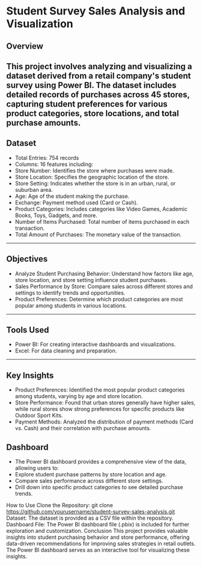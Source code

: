 # Student Survey Sales Analysis and Visualization
## Overview

This project involves analyzing and visualizing a dataset derived from a retail company's student survey using Power BI. The dataset includes detailed records of purchases across 45 stores, capturing student preferences for various product categories, store locations, and total purchase amounts.
---
## Dataset

- Total Entries: 754 records
- Columns: 16 features including:
- Store Number: Identifies the store where purchases were made.
- Store Location: Specifies the geographic location of the store.
- Store Setting: Indicates whether the store is in an urban, rural, or suburban area.
- Age: Age of the student making the purchase.
- Exchange: Payment method used (Card or Cash).
- Product Categories: Includes categories like Video Games, Academic Books, Toys, Gadgets, and more.
- Number of Items Purchased: Total number of items purchased in each transaction.
- Total Amount of Purchases: The monetary value of the transaction.
---
## Objectives

- Analyze Student Purchasing Behavior: Understand how factors like age, store location, and store setting influence student purchases.
- Sales Performance by Store: Compare sales across different stores and settings to identify trends and opportunities.
- Product Preferences: Determine which product categories are most popular among students in various locations.
---
## Tools Used

- Power BI: For creating interactive dashboards and visualizations.
- Excel: For data cleaning and preparation.
---
## Key Insights
- Product Preferences: Identified the most popular product categories among students, varying by age and store location.
- Store Performance: Found that urban stores generally have higher sales, while rural stores show strong preferences for specific products like Outdoor Sport Kits.
- Payment Methods: Analyzed the distribution of payment methods (Card vs. Cash) and their correlation with purchase amounts.
## Dashboard
- The Power BI dashboard provides a comprehensive view of the data, allowing users to:
- Explore student purchase patterns by store location and age.
- Compare sales performance across different store settings.
- Drill down into specific product categories to see detailed purchase trends.

How to Use
Clone the Repository: git clone https://github.com/yourusername/student-survey-sales-analysis.git
Dataset: The dataset is provided as a CSV file within the repository.
Dashboard File: The Power BI dashboard file (.pbix) is included for further exploration and customization.
Conclusion
This project provides valuable insights into student purchasing behavior and store performance, offering data-driven recommendations for improving sales strategies in retail outlets. The Power BI dashboard serves as an interactive tool for visualizing these insights.
